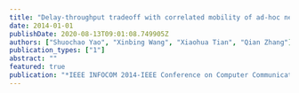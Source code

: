 ```yaml
---
title: "Delay-throughput tradeoff with correlated mobility of ad-hoc networks"
date: 2014-01-01
publishDate: 2020-08-13T09:01:08.749905Z
authors: ["Shuochao Yao", "Xinbing Wang", "Xiaohua Tian", "Qian Zhang"]
publication_types: ["1"]
abstract: ""
featured: true
publication: "*IEEE INFOCOM 2014-IEEE Conference on Computer Communications*"
---
```


